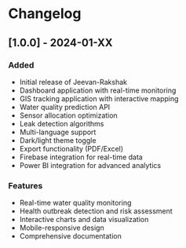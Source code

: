 # Changelog

## [1.0.0] - 2024-01-XX

### Added
- Initial release of Jeevan-Rakshak
- Dashboard application with real-time monitoring
- GIS tracking application with interactive mapping
- Water quality prediction API
- Sensor allocation optimization
- Leak detection algorithms
- Multi-language support
- Dark/light theme toggle
- Export functionality (PDF/Excel)
- Firebase integration for real-time data
- Power BI integration for advanced analytics

### Features
- Real-time water quality monitoring
- Health outbreak detection and risk assessment
- Interactive charts and data visualization
- Mobile-responsive design
- Comprehensive documentation

